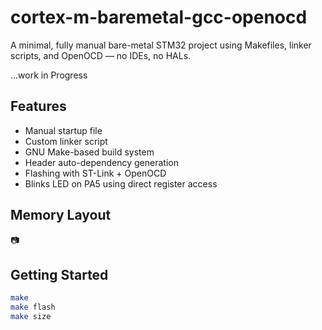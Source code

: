 # cortex-m-baremetal-gcc-openocd

A minimal, fully manual bare-metal STM32 project using Makefiles, linker scripts, and OpenOCD — no IDEs, no HALs.
 
...work in Progress
## Features

- Manual startup file
- Custom linker script
- GNU Make-based build system
- Header auto-dependency generation
- Flashing with ST-Link + OpenOCD
- Blinks LED on PA5 using direct register access

## Memory Layout

📷 

## Getting Started

```bash
make
make flash
make size
